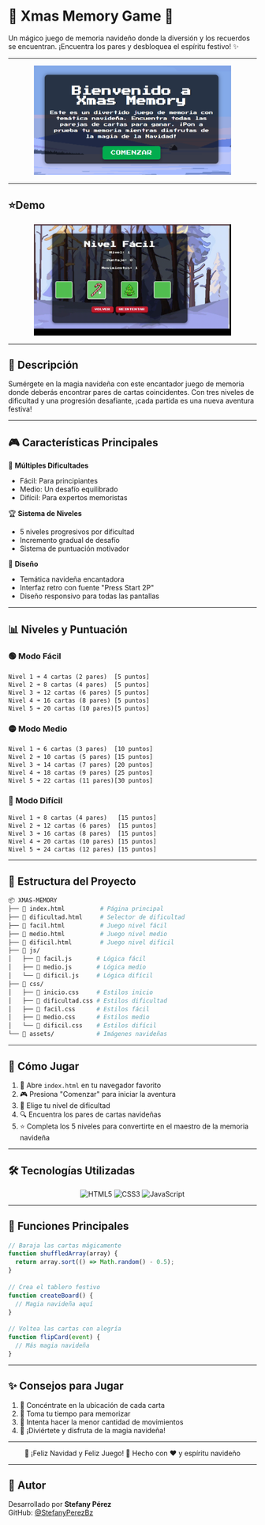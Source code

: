 # 🎄 Xmas Memory Game 🎅
Un mágico juego de memoria navideño donde la diversión y los recuerdos se encuentran. ¡Encuentra los pares y desbloquea el espíritu festivo! ✨

---

<p align="center">
  <img src="./preview.png" alt="Vista previa del juego" width="400"/>
</p>

---

## ⭐​Demo

<p align="center">
  <img src="assets/demo.gif" alt="Demostración del juego" width="400"/>
</p>

---

## 🌟 Descripción

Sumérgete en la magia navideña con este encantador juego de memoria donde deberás encontrar pares de cartas coincidentes. Con tres niveles de dificultad y una progresión desafiante, ¡cada partida es una nueva aventura festiva!

---

## 🎮 Características Principales

🎯 **Múltiples Dificultades**

- Fácil: Para principiantes
- Medio: Un desafío equilibrado
- Difícil: Para expertos memoristas

🏆 **Sistema de Niveles**

- 5 niveles progresivos por dificultad
- Incremento gradual de desafío
- Sistema de puntuación motivador

🎨 **Diseño**

- Temática navideña encantadora
- Interfaz retro con fuente "Press Start 2P"
- Diseño responsivo para todas las pantallas

---

## 📊 Niveles y Puntuación

### 🟢 Modo Fácil

```
Nivel 1 ➜ 4 cartas (2 pares)  [5 puntos]
Nivel 2 ➜ 8 cartas (4 pares)  [5 puntos]
Nivel 3 ➜ 12 cartas (6 pares) [5 puntos]
Nivel 4 ➜ 16 cartas (8 pares) [5 puntos]
Nivel 5 ➜ 20 cartas (10 pares)[5 puntos]
```

### 🟡 Modo Medio

```
Nivel 1 ➜ 6 cartas (3 pares)  [10 puntos]
Nivel 2 ➜ 10 cartas (5 pares) [15 puntos]
Nivel 3 ➜ 14 cartas (7 pares) [20 puntos]
Nivel 4 ➜ 18 cartas (9 pares) [25 puntos]
Nivel 5 ➜ 22 cartas (11 pares)[30 puntos]
```

### 🔴 Modo Difícil

```
Nivel 1 ➜ 8 cartas (4 pares)   [15 puntos]
Nivel 2 ➜ 12 cartas (6 pares)  [15 puntos]
Nivel 3 ➜ 16 cartas (8 pares)  [15 puntos]
Nivel 4 ➜ 20 cartas (10 pares) [15 puntos]
Nivel 5 ➜ 24 cartas (12 pares) [15 puntos]
```

---

## 📁 Estructura del Proyecto

```bash
📦 XMAS-MEMORY
├── 📄 index.html          # Página principal
├── 📄 dificultad.html     # Selector de dificultad
├── 📄 facil.html          # Juego nivel fácil
├── 📄 medio.html          # Juego nivel medio
├── 📄 dificil.html        # Juego nivel difícil
├── 📂 js/
│   ├── 📜 facil.js       # Lógica fácil
│   ├── 📜 medio.js       # Lógica medio
│   └── 📜 dificil.js     # Lógica difícil
├── 📂 css/
│   ├── 🎨 inicio.css     # Estilos inicio
│   ├── 🎨 dificultad.css # Estilos dificultad
│   ├── 🎨 facil.css      # Estilos fácil
│   ├── 🎨 medio.css      # Estilos medio
│   └── 🎨 dificil.css    # Estilos difícil
└── 📂 assets/            # Imágenes navideñas
```

---

## 🎯 Cómo Jugar

1. 🚀 Abre `index.html` en tu navegador favorito
2. 🎮 Presiona "Comenzar" para iniciar la aventura
3. 🎯 Elige tu nivel de dificultad
4. 🔍 Encuentra los pares de cartas navideñas
5. ⭐ Completa los 5 niveles para convertirte en el maestro de la memoria navideña

---

## 🛠️ Tecnologías Utilizadas

<p align="center">
  <img src="https://img.icons8.com/?size=100&id=20909&format=png&color=000000" alt="HTML5" width="80"/>
  <img src="https://img.icons8.com/?size=100&id=21278&format=png&color=000000" alt="CSS3" width="80"/>
  <img src="https://img.icons8.com/?size=100&id=108784&format=png&color=000000" alt="JavaScript" width="80"/>
</p>

---

## 🎁 Funciones Principales

```javascript
// Baraja las cartas mágicamente
function shuffledArray(array) {
  return array.sort(() => Math.random() - 0.5);
}

// Crea el tablero festivo
function createBoard() {
  // Magia navideña aquí
}

// Voltea las cartas con alegría
function flipCard(event) {
  // Más magia navideña
}
```

---

## ✨ Consejos para Jugar

1. 👀 Concéntrate en la ubicación de cada carta
2. 🧠 Toma tu tiempo para memorizar
3. 📝 Intenta hacer la menor cantidad de movimientos
4. 🌟 ¡Diviértete y disfruta de la magia navideña!

---

<div align="center">
🎄 ¡Feliz Navidad y Feliz Juego! 🎅
Hecho con ❤️ y espíritu navideño
</div>

---

## 👤 Autor

Desarrollado por **Stefany Pérez**  
GitHub: [@StefanyPerezBz](https://github.com/StefanyPerezBz)
